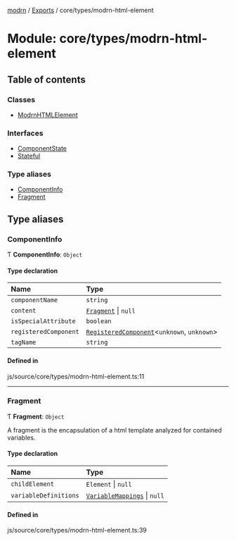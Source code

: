 [modrn](../README.md) / [Exports](../modules.md) / core/types/modrn-html-element

# Module: core/types/modrn-html-element

## Table of contents

### Classes

- [ModrnHTMLElement](../classes/core_types_modrn_html_element.ModrnHTMLElement.md)

### Interfaces

- [ComponentState](../interfaces/core_types_modrn_html_element.ComponentState.md)
- [Stateful](../interfaces/core_types_modrn_html_element.Stateful.md)

### Type aliases

- [ComponentInfo](core_types_modrn_html_element.md#componentinfo)
- [Fragment](core_types_modrn_html_element.md#fragment)

## Type aliases

### ComponentInfo

Ƭ **ComponentInfo**: `Object`

#### Type declaration

| Name | Type |
| :------ | :------ |
| `componentName` | `string` |
| `content` | [`Fragment`](core_types_modrn_html_element.md#fragment) \| ``null`` |
| `isSpecialAttribute` | `boolean` |
| `registeredComponent` | [`RegisteredComponent`](core_types_registered_component.md#registeredcomponent)<`unknown`, `unknown`\> |
| `tagName` | `string` |

#### Defined in

js/source/core/types/modrn-html-element.ts:11

___

### Fragment

Ƭ **Fragment**: `Object`

A fragment is the encapsulation of a html template analyzed for contained variables.

#### Type declaration

| Name | Type |
| :------ | :------ |
| `childElement` | `Element` \| ``null`` |
| `variableDefinitions` | [`VariableMappings`](core_types_variables.md#variablemappings) \| ``null`` |

#### Defined in

js/source/core/types/modrn-html-element.ts:39
